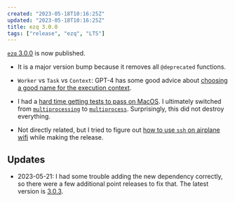 ```yaml
---
created: "2023-05-18T10:16:25Z"
updated: "2023-05-18T10:16:25Z"
title: ezq 3.0.0
tags: ["release", "ezq", "LTS"]
---
```


[`ezq` 3.0.0](https://github.com/metaist/ezq/releases/tag/3.0.0) is now published.

- It is a major version bump because it removes all `@deprecated` functions.

- `Worker` vs `Task` vs `Context`: GPT-4 has some good advice about [choosing a good name for the execution context](https://github.com/metaist/ezq/issues/5#issuecomment-1551971894).

- I had a [hard time getting tests to pass on MacOS](https://github.com/metaist/ezq/issues/9). I ultimately switched from [`multiprocessing`](https://docs.python.org/3/library/multiprocessing.html) to [`multiprocess`](https://github.com/uqfoundation/multiprocess). Surprisingly, this did not destroy everything.

- Not directly related, but I tried to figure out [how to use `ssh` on airplane wifi]({{BLOG_URL}}/2023/05/ssh-on-airplane-wifi.html) while making the release.

## Updates

- 2023-05-21: I had some trouble adding the new dependency correctly, so there were a few additional point releases to fix that. The latest version is [3.0.3](https://github.com/metaist/ezq/releases/tag/3.0.3).
